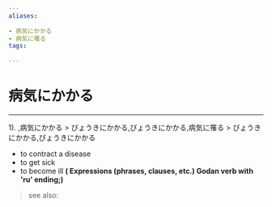 ```yaml
---
aliases:
    
- 病気にかかる
- 病気に罹る
tags:
    
---
```


# 病気にかかる
---
1).
,病気にかかる > びょうきにかかる,びょうきにかかる,病気に罹る > びょうきにかかる,びょうきにかかる

- to contract a disease
- to get sick
- to become ill
**( Expressions (phrases, clauses, etc.) Godan verb with 'ru' ending;)**
> see also: 
            